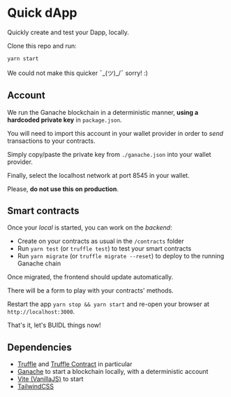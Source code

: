 # Quick dApp

Quickly create and test your Dapp, locally.

Clone this repo and run:

```bash
yarn start
```

We could not make this quicker ¯\_(ツ)_/¯ sorry! :)


## Account

We run the Ganache blockchain in a deterministic manner, **using a hardcoded private key** in `package.json`.

You will need to import this account in your wallet provider in order to _send_ transactions to your contracts.

Simply copy/paste the private key from `./ganache.json` into your wallet provider.

Finally, select the localhost network at port 8545 in your wallet.

Please, **do not use this on production**.



## Smart contracts

Once your _local_ is started, you can work on the _backend_:

- Create on your contracts as usual in the `/contracts` folder
- Run `yarn test` (or `truffle test`) to test your smart contracts
- Run `yarn migrate` (or `truffle migrate --reset`) to deploy to the running Ganache chain

Once migrated, the frontend should update automatically.

There will be a form to play with your contracts' methods.

Restart the app `yarn stop && yarn start` and re-open your browser at `http://localhost:3000`.

That's it, let's BUIDL things now!

## Dependencies

- [Truffle](https://trufflesuite.com/) and [Truffle Contract](https://github.com/trufflesuite/truffle/tree/develop/packages/contract) in particular
- [Ganache](https://github.com/trufflesuite/ganache) to start a blockchain locally, with a deterministic account
- [Vite (VanillaJS)](https://vitejs.dev/) to start
- [TailwindCSS](https://v2.tailwindcss.com/)
